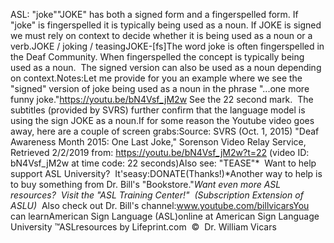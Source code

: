 ASL: "joke""JOKE" has both a signed form and a fingerspelled form. If "joke" is 
fingerspelled it is typically being used as a noun. If JOKE is signed we must 
rely on context to decide whether it is being used as a noun or a verb.JOKE / joking / teasingJOKE-[fs]The word joke is often fingerspelled in the Deaf Community. When fingerspelled 
the concept is typically being used as a noun.  The signed version can also 
be used as a noun depending on context.Notes:Let me provide for you an example where we see the "signed" version of joke 
being used as a noun in the phrase "...one more funny joke."https://youtu.be/bN4Vsf_jM2w See the 22 second mark.  The subtitles 
(provided by SVRS) further confirm that the language model is using the sign 
JOKE as a noun.If for some reason the Youtube video goes away, here are a couple of screen 
grabs:Source: SVRS (Oct. 1, 2015) "Deaf Awareness Month 2015: One Last Joke," Sorenson 
Video Relay Service, Retrieved 2/2/2019 from: https://youtu.be/bN4Vsf_jM2w?t=22 
(video ID: bN4Vsf_jM2w at time code: 22 seconds)Also see: "TEASE"* 
Want to help support ASL University?  It'seasy:DONATE(Thanks!)*Another way to help is to buy something from Dr. Bill's "Bookstore."*Want even more ASL resources?  Visit the "ASL Training Center!"  (Subscription 
Extension of ASLU)*  Also check out Dr. Bill's channel:www.youtube.com/billvicarsYou can learnAmerican Sign Language (ASL)online at American Sign Language University ™ASLresources by Lifeprint.com  ©  Dr. William Vicars